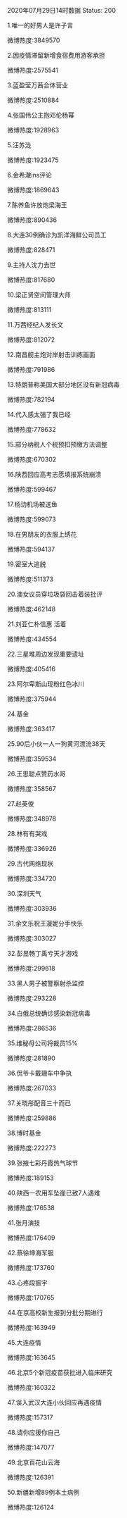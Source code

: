 2020年07月29日14时数据
Status: 200

1.唯一的好男人是许子言

微博热度:3849570

2.因疫情滞留新增食宿费用游客承担

微博热度:2575541

3.蓝盈莹万茜合体营业

微博热度:2510884

4.张国伟公主抱邓伦杨幂

微博热度:1928963

5.汪苏泷

微博热度:1923475

6.金希澈ins评论

微博热度:1869643

7.陈养鱼许放炮梁海王

微博热度:890436

8.大连30例确诊为凯洋海鲜公司员工

微博热度:828471

9.主持人沈力去世

微博热度:817680

10.梁正贤空间管理大师

微博热度:813111

11.万茜经纪人发长文

微博热度:812072

12.南昌舰主炮对岸射击训练画面

微博热度:791986

13.特朗普称美国大部分地区没有新冠病毒

微博热度:782194

14.代入感太强了我已经

微博热度:778632

15.部分纳税人个税预扣预缴方法调整

微博热度:670302

16.陕西回应高考志愿填报系统崩溃

微博热度:599467

17.杨玏机场被送鱼

微博热度:599073

18.在男朋友的衣服上绣花

微博热度:594137

19.密室大逃脱

微博热度:511373

20.澳女议员穿垃圾袋回击着装批评

微博热度:462148

21.刘亚仁朴信惠 活着

微博热度:434554

22.三星堆周边发现重要遗址

微博热度:405416

23.阿尔卑斯山现粉红色冰川

微博热度:375944

24.基金

微博热度:363417

25.90后小伙一人一狗黄河漂流38天

微博热度:359534

26.王思聪点赞药水哥

微博热度:358567

27.赵英俊

微博热度:348978

28.林有有哭戏

微博热度:336926

29.古代网络现状

微博热度:334720

30.深圳天气

微博热度:303936

31.余文乐祝王漫妮分手快乐

微博热度:303027

32.彭昱畅丁禹兮天才游戏

微博热度:299618

33.黑人男子被警察射杀监控

微博热度:293228

34.白俄总统确诊感染新冠病毒

微博热度:286536

35.维秘母公司将裁员15%

微博热度:281890

36.侃爷卡戴珊车中争执

微博热度:267033

37.关晓彤配音三十而已

微博热度:259886

38.博时基金

微博热度:222273

39.张掖七彩丹霞热气球节

微博热度:189153

40.陕西一农用车坠崖已致7人遇难

微博热度:176538

41.张月演技

微博热度:176409

42.蔡徐坤海军服

微博热度:173760

43.心疼段振宇

微博热度:170765

44.在京高校新生报到分批分期进行

微博热度:163949

45.大连疫情

微博热度:163645

46.北京5个新冠疫苗获批进入临床研究

微博热度:160322

47.误入武汉大连小伙回应再遇疫情

微博热度:157317

48.请你应援你自己

微博热度:147077

49.北京百花山云海

微博热度:126391

50.新疆新增89例本土病例

微博热度:126124

